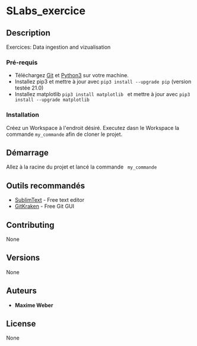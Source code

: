 # SLabs_exercice

## Description

Exercices: Data ingestion and vizualisation

### Pré-requis

- Téléchargez [Git](https://git-scm.com/downloads) et [Python3](https://www.python.org/downloads/) sur votre machine.
- Installez pip3 et mettre à jour avec ``pip3 install --upgrade pip`` (version testée 21.0)
- Installez matplotlib ``pip3 install matplotlib `` et mettre à jour avec ``pip3 install --upgrade matplotlib`` 

### Installation

Créez un Workspace à l'endroit désiré.
Executez dasn le Workspace la commande ``my_commande`` afin de cloner le projet.

## Démarrage

Allez à la racine du projet et lancé la commande `` my_commande``

## Outils recommandés
* [SublimText](https://www.sublimetext.com/) - Free text editor
* [GitKraken](https://www.gitkraken.com/) - Free Git GUI

## Contributing
None

## Versions
None

## Auteurs
* **Maxime Weber** 


## License
None

